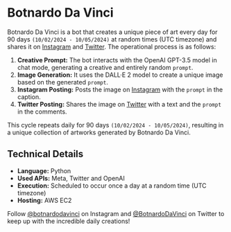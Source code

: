 # Botnardo Da Vinci

Botnardo Da Vinci is a bot that creates a unique piece of art every day for 90 days `(10/02/2024 - 10/05/2024)`  at random times (UTC timezone) and shares it on [Instagram](https://www.instagram.com/botnardodavinci/) and [Twitter](https://twitter.com/BotnardoDaVinci). The operational process is as follows:

1. **Creative Prompt:** The bot interacts with the OpenAI GPT-3.5 model in chat mode, generating a creative and entirely random `prompt`.
2. **Image Generation:** It uses the DALL·E 2 model to create a unique image based on the generated `prompt`.
3. **Instagram Posting:** Posts the image on [Instagram](https://www.instagram.com/botnardodavinci/) with the `prompt` in the caption.
4. **Twitter Posting:** Shares the image on [Twitter](https://twitter.com/BotnardoDaVinci) with a text and the `prompt` in the comments.

This cycle repeats daily for 90 days `(10/02/2024 - 10/05/2024)`, resulting in a unique collection of artworks generated by Botnardo Da Vinci.

## Technical Details

- **Language:** Python
- **Used APIs:** Meta, Twitter and OpenAI
- **Execution:** Scheduled to occur once a day at a random time (UTC timezone)
- **Hosting:** AWS EC2

Follow [@botnardodavinci](https://www.instagram.com/botnardodavinci/) on Instagram and [@BotnardoDaVinci](https://twitter.com/BotnardoDaVinci) on Twitter to keep up with the incredible daily creations!
